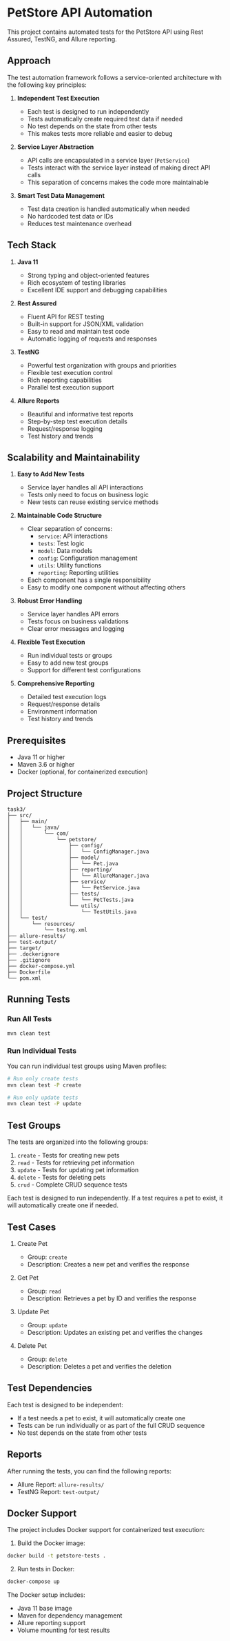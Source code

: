# PetStore API Automation

This project contains automated tests for the PetStore API using Rest Assured, TestNG, and Allure reporting.

## Approach

The test automation framework follows a service-oriented architecture with the following key principles:

1. **Independent Test Execution**
   - Each test is designed to run independently
   - Tests automatically create required test data if needed
   - No test depends on the state from other tests
   - This makes tests more reliable and easier to debug

2. **Service Layer Abstraction**
   - API calls are encapsulated in a service layer (`PetService`)
   - Tests interact with the service layer instead of making direct API calls
   - This separation of concerns makes the code more maintainable

3. **Smart Test Data Management**
   - Test data creation is handled automatically when needed
   - No hardcoded test data or IDs
   - Reduces test maintenance overhead

## Tech Stack

1. **Java 11**
   - Strong typing and object-oriented features
   - Rich ecosystem of testing libraries
   - Excellent IDE support and debugging capabilities

2. **Rest Assured**
   - Fluent API for REST testing
   - Built-in support for JSON/XML validation
   - Easy to read and maintain test code
   - Automatic logging of requests and responses

3. **TestNG**
   - Powerful test organization with groups and priorities
   - Flexible test execution control
   - Rich reporting capabilities
   - Parallel test execution support

4. **Allure Reports**
   - Beautiful and informative test reports
   - Step-by-step test execution details
   - Request/response logging
   - Test history and trends

## Scalability and Maintainability

1. **Easy to Add New Tests**
   - Service layer handles all API interactions
   - Tests only need to focus on business logic
   - New tests can reuse existing service methods

2. **Maintainable Code Structure**
   - Clear separation of concerns:
     - `service`: API interactions
     - `tests`: Test logic
     - `model`: Data models
     - `config`: Configuration management
     - `utils`: Utility functions
     - `reporting`: Reporting utilities
   - Each component has a single responsibility
   - Easy to modify one component without affecting others

3. **Robust Error Handling**
   - Service layer handles API errors
   - Tests focus on business validations
   - Clear error messages and logging

4. **Flexible Test Execution**
   - Run individual tests or groups
   - Easy to add new test groups
   - Support for different test configurations

5. **Comprehensive Reporting**
   - Detailed test execution logs
   - Request/response details
   - Environment information
   - Test history and trends

## Prerequisites

- Java 11 or higher
- Maven 3.6 or higher
- Docker (optional, for containerized execution)

## Project Structure

```
task3/
├── src/
│   ├── main/
│   │   └── java/
│   │       └── com/
│   │           └── petstore/
│   │               ├── config/
│   │               │   └── ConfigManager.java
│   │               ├── model/
│   │               │   └── Pet.java
│   │               ├── reporting/
│   │               │   └── AllureManager.java
│   │               ├── service/
│   │               │   └── PetService.java
│   │               ├── tests/
│   │               │   └── PetTests.java
│   │               └── utils/
│   │                   └── TestUtils.java
│   └── test/
│       └── resources/
│           └── testng.xml
├── allure-results/
├── test-output/
├── target/
├── .dockerignore
├── .gitignore
├── docker-compose.yml
├── Dockerfile
└── pom.xml
```

## Running Tests

### Run All Tests
```bash
mvn clean test
```

### Run Individual Tests
You can run individual test groups using Maven profiles:

```bash
# Run only create tests
mvn clean test -P create

# Run only update tests
mvn clean test -P update
```

## Test Groups

The tests are organized into the following groups:

1. `create` - Tests for creating new pets
2. `read` - Tests for retrieving pet information
3. `update` - Tests for updating pet information
4. `delete` - Tests for deleting pets
5. `crud` - Complete CRUD sequence tests

Each test is designed to run independently. If a test requires a pet to exist, it will automatically create one if needed.

## Test Cases

1. Create Pet
   - Group: `create`
   - Description: Creates a new pet and verifies the response

2. Get Pet
   - Group: `read`
   - Description: Retrieves a pet by ID and verifies the response

3. Update Pet
   - Group: `update`
   - Description: Updates an existing pet and verifies the changes

4. Delete Pet
   - Group: `delete`
   - Description: Deletes a pet and verifies the deletion

## Test Dependencies

Each test is designed to be independent:
- If a test needs a pet to exist, it will automatically create one
- Tests can be run individually or as part of the full CRUD sequence
- No test depends on the state from other tests

## Reports

After running the tests, you can find the following reports:
- Allure Report: `allure-results/`
- TestNG Report: `test-output/`

## Docker Support

The project includes Docker support for containerized test execution:

1. Build the Docker image:
```bash
docker build -t petstore-tests .
```

2. Run tests in Docker:
```bash
docker-compose up
```

The Docker setup includes:
- Java 11 base image
- Maven for dependency management
- Allure reporting support
- Volume mounting for test results 